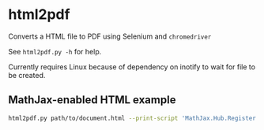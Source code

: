 # html2pdf

Converts a HTML file to PDF using Selenium and `chromedriver`

See `html2pdf.py -h` for help.

Currently requires Linux because of dependency on inotify to wait for file to be created.

## MathJax-enabled HTML example

```sh
html2pdf.py path/to/document.html --print-script 'MathJax.Hub.Register.StartupHook("End",function() { window.print(); });'
```
